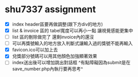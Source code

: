 # shu7337 assignment

<!-- 先把功能做出來再來做最後的css好嗎大哥 -->





- [x] index header區要再做調整(跟下方div的地方)
- [x] list & invoice 區的 tabel寬度可以再小一點 讓視覺感能更集中
- [ ] list 區的刪除做完了 還剩invoice內的還沒
- [ ] 可以再獎號輸入的地方放入判斷式讓輸入過的獎號不能再輸入
- [x] favicon.ico可以加上去 
- [x] 兌獎部分號碼可以用其他顏色加強顯著效果
- [ ] index送出後可以增加跳出對話框    ^有點障礙因為submit是在save_number.php內執行要再思考^
